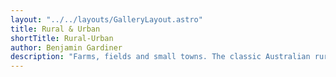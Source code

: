 ```yaml
---
layout: "../../layouts/GalleryLayout.astro"
title: Rural & Urban
shortTitle: Rural-Urban
author: Benjamin Gardiner
description: "Farms, fields and small towns. The classic Australian rural landscapes and their features."
---
```

